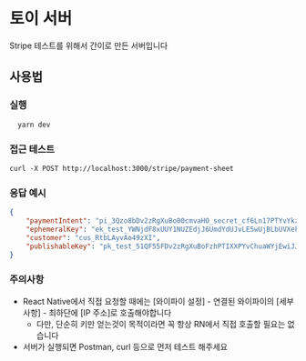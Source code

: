 # 토이 서버

Stripe 테스트를 위해서 간이로 만든 서버입니다

## 사용법

### 실행

```shell
  yarn dev
```

### 접근 테스트

```curl
curl -X POST http://localhost:3000/stripe/payment-sheet
```

### 응답 예시

```json
{
    "paymentIntent": "pi_3Qzo8bDv2zRgXuBo00cmvaHO_secret_cf6Ln17PTYvYkzbIBGVre4qY1",
    "ephemeralKey": "ek_test_YWNjdF8xUUY1NUZEdjJ6UmdYdUJvLE5wUjBLbUVXekdiOU10QVNKOUhya0hnSm82RmhTUms_00w6qS4s1h",
    "customer": "cus_RtbLAyvAo49zXI",
    "publishableKey": "pk_test_51QF55FDv2zRgXuBoFzhPTIXXPYvChuaWYjEwiJJJqgNNxEwFiqzcWdZd52Pvt3lMXdFsaUgHnDPFiaTh9jl672ey00Gdi4oOBl"
}
```

### 주의사항

- React Native에서 직접 요청할 때에는 [와이파이 설정] - 연결된 와이파이의 [세부사항] - 최하단에 [IP 주소]로 호출해야합니다
  - 다만, 단순히 키만 얻는것이 목적이라면 꼭 항상 RN에서 직접 호출할 필요는 없습니다
- 서버가 실행되면 Postman, curl 등으로 먼저 테스트 해주세요
